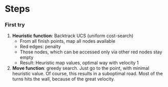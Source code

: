 # Steps
 
### First try
<ol>
    <li>
        <b>Heuristic function</b>: Backtrack UCS (uniform cost-search)
        <ul>
            <li>From all finish points, map all nodes available</li>
            <li>Red edges: penalty</li>
            <li>Those nodes, which can be accessed only via other red nodes stay empty</li>
            <li>Result: Heuristic map values, optimal way with velocity 1</li>
        </ul>
    </li>
    <li>
        <b>Move function</b>: greedy search. Just go to the point, with minimal heuristic value.
        Of course, this results in a suboptimal road. Most of the turns hits the wall, because of the great velocity.
    </li>
</ol> 